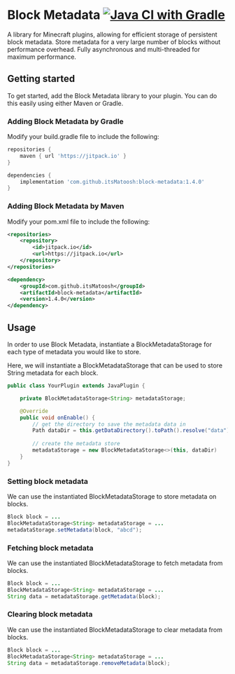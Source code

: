 # Block Metadata [![Java CI with Gradle](https://github.com/itsMatoosh/block-metadata/actions/workflows/gradle.yml/badge.svg)](https://github.com/itsMatoosh/block-metadata/actions/workflows/gradle.yml)
A library for Minecraft plugins, allowing for efficient storage of persistent block metadata.
Store metadata for a very large number of blocks without performance overhead.
Fully asynchronous and multi-threaded for maximum performance.
## Getting started
To get started, add the Block Metadata library to your plugin. You can do this easily using either Maven or Gradle.
### Adding Block Metadata by Gradle
Modify your build.gradle file to include the following:
```groovy
repositories {
	maven { url 'https://jitpack.io' }
}

dependencies {
	implementation 'com.github.itsMatoosh:block-metadata:1.4.0'
}
```
### Adding Block Metadata by Maven
Modify your pom.xml file to include the following:
```xml
<repositories>
    <repository>
        <id>jitpack.io</id>
        <url>https://jitpack.io</url>
    </repository>
</repositories>

<dependency>
    <groupId>com.github.itsMatoosh</groupId>
    <artifactId>block-metadata</artifactId>
    <version>1.4.0</version>
</dependency>
```

## Usage
In order to use Block Metadata, instantiate a BlockMetadataStorage for each type of metadata you would like to store.

Here, we will instantiate a BlockMetadataStorage that can be used to store String metadata for each block.
```java
public class YourPlugin extends JavaPlugin {

    private BlockMetadataStorage<String> metadataStorage;

    @Override
    public void onEnable() {
        // get the directory to save the metadata data in
        Path dataDir = this.getDataDirectory().toPath().resolve("data");
    
        // create the metadata store
        metadataStorage = new BlockMetadataStorage<>(this, dataDir)       
    }
}
```
### Setting block metadata
We can use the instantiated BlockMetadataStorage to store metadata on blocks.
```java
Block block = ...
BlockMetadataStorage<String> metadataStorage = ...
metadataStorage.setMetadata(block, "abcd");
```
### Fetching block metadata
We can use the instantiated BlockMetadataStorage to fetch metadata from blocks.
```java
Block block = ...
BlockMetadataStorage<String> metadataStorage = ...
String data = metadataStorage.getMetadata(block);
```
### Clearing block metadata
We can use the instantiated BlockMetadataStorage to clear metadata from blocks.
```java
Block block = ...
BlockMetadataStorage<String> metadataStorage = ...
String data = metadataStorage.removeMetadata(block);
```
